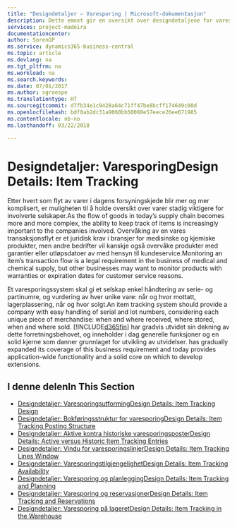 ```yaml
---
title: "Designdetaljer – Varesporing | Microsoft-dokumentasjon"
description: Dette emnet gir en oversikt over designdetaljene for varesporing.
services: project-madeira
documentationcenter: 
author: SorenGP
ms.service: dynamics365-business-central
ms.topic: article
ms.devlang: na
ms.tgt_pltfrm: na
ms.workload: na
ms.search.keywords: 
ms.date: 07/01/2017
ms.author: sgroespe
ms.translationtype: HT
ms.sourcegitcommit: d7fb34e1c9428a64c71ff47be8bcff174649c00d
ms.openlocfilehash: bdf0ab2dc31a9060bb50088e57eece26ee671985
ms.contentlocale: nb-no
ms.lasthandoff: 03/22/2018

---
```

# <a name="design-details-item-tracking"></a><span data-ttu-id="e9e20-103">Designdetaljer: Varesporing</span><span class="sxs-lookup"><span data-stu-id="e9e20-103">Design Details: Item Tracking</span></span>
<span data-ttu-id="e9e20-104">Etter hvert som flyt av varer i dagens forsyningskjede blir mer og mer komplisert, er muligheten til å holde oversikt over varer stadig viktigere for involverte selskaper.</span><span class="sxs-lookup"><span data-stu-id="e9e20-104">As the flow of goods in today’s supply chain becomes more and more complex, the ability to keep track of items is increasingly important to the companies involved.</span></span> <span data-ttu-id="e9e20-105">Overvåking av en vares transaksjonsflyt er et juridisk krav i bransjer for medisinske og kjemiske produkter, men andre bedrifter vil kanskje også overvåke produkter med garantier eller utløpsdatoer av med hensyn til kundeservice.</span><span class="sxs-lookup"><span data-stu-id="e9e20-105">Monitoring an item’s transaction flow is a legal requirement in the business of medical and chemical supply, but other businesses may want to monitor products with warranties or expiration dates for customer service reasons.</span></span>  

<span data-ttu-id="e9e20-106">Et varesporingssystem skal gi et selskap enkel håndtering av serie- og partinumre, og vurdering av hver unike vare: når og hvor mottatt, lagerplassering, når og hvor solgt.</span><span class="sxs-lookup"><span data-stu-id="e9e20-106">An item tracking system should provide a company with easy handling of serial and lot numbers, considering each unique piece of merchandise: when and where received, where stored, when and where sold.</span></span> [!INCLUDE[d365fin](includes/d365fin_md.md)]<span data-ttu-id="e9e20-107"> har gradvis utvidet sin dekning av dette forretningsbehovet, og inneholder i dag generelle funksjoner og en solid kjerne som danner grunnlaget for utvikling av utvidelser.</span><span class="sxs-lookup"><span data-stu-id="e9e20-107"> has gradually expanded its coverage of this business requirement and today provides application-wide functionality and a solid core on which to develop extensions.</span></span>  

## <a name="in-this-section"></a><span data-ttu-id="e9e20-108">I denne delen</span><span class="sxs-lookup"><span data-stu-id="e9e20-108">In This Section</span></span>  
* [<span data-ttu-id="e9e20-109">Designdetaljer: Varesporingsutforming</span><span class="sxs-lookup"><span data-stu-id="e9e20-109">Design Details: Item Tracking Design</span></span>](design-details-item-tracking-design.md)  
* [<span data-ttu-id="e9e20-110">Designdetaljer: Bokføringsstruktur for varesporing</span><span class="sxs-lookup"><span data-stu-id="e9e20-110">Design Details: Item Tracking Posting Structure</span></span>](design-details-item-tracking-posting-structure.md)  
* [<span data-ttu-id="e9e20-111">Designdetaljer: Aktive kontra historiske varesporingsposter</span><span class="sxs-lookup"><span data-stu-id="e9e20-111">Design Details: Active versus Historic Item Tracking Entries</span></span>](design-details-active-versus-historic-item-tracking-entries.md)  
* [<span data-ttu-id="e9e20-112">Designdetaljer: Vindu for varesporingslinjer</span><span class="sxs-lookup"><span data-stu-id="e9e20-112">Design Details: Item Tracking Lines Window</span></span>](design-details-item-tracking-lines-window.md)  
* [<span data-ttu-id="e9e20-113">Designdetaljer: Varesporingstilgjengelighet</span><span class="sxs-lookup"><span data-stu-id="e9e20-113">Design Details: Item Tracking Availability</span></span>](design-details-item-tracking-availability.md)  
* [<span data-ttu-id="e9e20-114">Designdetaljer: Varesporing og planlegging</span><span class="sxs-lookup"><span data-stu-id="e9e20-114">Design Details: Item Tracking and Planning</span></span>](design-details-item-tracking-and-planning.md)  
* [<span data-ttu-id="e9e20-115">Designdetaljer: Varesporing og reservasjoner</span><span class="sxs-lookup"><span data-stu-id="e9e20-115">Design Details: Item Tracking and Reservations</span></span>](design-details-item-tracking-and-reservations.md)  
* [<span data-ttu-id="e9e20-116">Designdetaljer: Varesporing på lageret</span><span class="sxs-lookup"><span data-stu-id="e9e20-116">Design Details: Item Tracking in the Warehouse</span></span>](design-details-item-tracking-in-the-warehouse.md)

